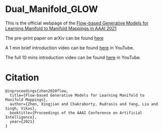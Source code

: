 # Dual_Manifold_GLOW
This is the official webpage of the 
[Flow-based Generative Models for Learning Manifold to Manifold Mappings in AAAI 2021](https://arxiv.org/abs/2012.10013)

The pre-print paper on arXiv can be found [here](https://arxiv.org/abs/2012.10013)

A 1 min brief introduction video can be found [here](https://youtu.be/XFjoZJb_41E) in YouTube. 

The full 10 mins introduction video can be found [here](https://youtu.be/0r96U0vXsCM) in YouTube. 

# Citation
```
@inproceedings{zhen2020flow,
  title={Flow-based Generative Models for Learning Manifold to Manifold Mappings},
  author={Zhen, Xingjian and Chakraborty, Rudrasis and Yang, Liu and Singh, Vikas},
  booktitle={Proceedings of the AAAI Conference on Artificial Intelligence},
  year={2021}
}
```
